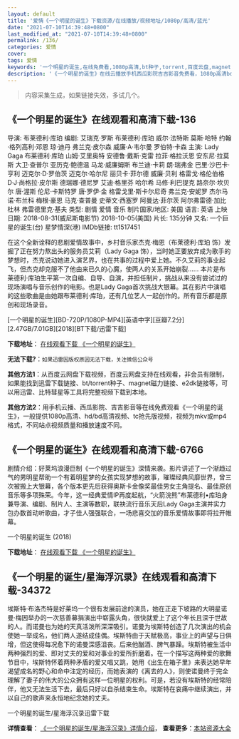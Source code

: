 ```yaml
---
layout: default
title: '爱情《一个明星的诞生》下载资源/在线播放/视频地址/1080p/高清/蓝光'
date: "2021-07-10T14:39:48+0800"
last_modified_at: "2021-07-10T14:39:48+0800"
permalink: /136/
categories: 爱情
cover:
tags: 爱情
keywords: '一个明星的诞生,在线免费看,1080p高清,bt种子,torrent,百度云盘,magnet,磁力链,迅雷下载资源'
description: '《一个明星的诞生》在线云播放手机西瓜影院吉吉影音免费看，1080p高清bd/hd未删减完整版和tc抢先枪版，mkv/mp4格式，附带bt/torrent种子、magnet/磁力链、百度云盘、网盘资源迅雷下载链接'
---
```


>内容采集生成，如果链接失效，多试几个。


## 《一个明星的诞生》在线观看和高清下载-136

导演: 布莱德利·库珀 编剧: 艾瑞克·罗斯 布莱德利·库珀 威尔·法特斯 莫斯·哈特 约翰·格列高利·邓恩 琼·迪丹 弗兰克·皮尔森 威廉·A·韦尔曼 罗伯特·卡森 主演: Lady Gaga 布莱德利·库珀 山姆·艾里奥特 安德鲁·戴斯·克雷 拉菲·格拉沃恩 安东尼·拉莫斯 大卫·查普尔 亚历克·鲍德温 马龙·威廉姆斯 布兰迪·卡莉 朗·瑞弗金 巴里·沙巴卡·亨利 迈克尔·D·罗伯茨 迈克尔·哈尔尼 丽贝卡·菲尔德 威廉·贝利 格雷戈·格伦伯格 D·J·尚格拉·皮尔斯 德瑞娜·德尼罗 艾迪·格里芬 哈尔希 马修·利巴提克 路奈尔·坎贝尔 唐·渥斯 伦尼·卡斯特罗 唐·罗伊·金 格雷戈里·斯卡尔尼奇 弗兰克·安妮罗 杰尔马诺·布兰科 梅根·豪恩 马克·查普曼 史蒂文·西塞罗 阿曼达·菲尔茨 阿尔弗雷德·加比杜林 弗雷德里克·基夫 类型: 剧情 爱情 音乐 制片国家/地区: 美国 语言: 英语 上映日期: 2018-08-31(威尼斯电影节) 2018-10-05(美国) 片长: 135分钟 又名: 一个巨星的诞生(台) 星梦情深(港) IMDb链接: tt1517451

在这个全新诠释的悲剧爱情故事中，乡村音乐家杰克·梅恩（布莱德利·库珀 饰）发掘了正在努力熬出头的服务员艾莉（Lady Gaga 饰），当时她正要放弃成为歌手的梦想时，杰克说动她进入演艺界，也在共事的过程中爱上她。不久艾莉的事业起飞，但杰克却克服不了他由来已久的心魔，使两人的关系开始崩裂…… 本片是布莱德利·库珀生平第一次自编、自导、自演，并担任制片，挑战从来没有尝试过的现场演唱与音乐创作的电影。也是Lady Gaga首次挑战大银幕。其在影片中演唱的这些歌曲是由她跟布莱德利·库珀，还有几位艺人一起创作的。所有音乐都是原创和现场录音。


[一个明星的诞生][BD-720P/1080P-MP4][英语中字][豆瓣7.2分][2.47GB/7.01GB][2018][BT下载/迅雷下载]

**下载地址**： [在线观看下载 《一个明星的诞生》](https://www.btdx8.com/torrent/ygmxdds_2018.html) 


**无法下载?**：`如果迅雷因版权原因无法下载，关注微信公众号 `

**其他方法1**：从百度云网盘下载视频，百度云网盘支持在线观看，非会员有限制，如果能找到迅雷下载链接、bt/torrent种子、magnet磁力链接、e2dk链接等，可以用迅雷、比特彗星等工具将完整视频下载到本地。

**其他方法2**：用手机云播、西瓜影院、吉吉影音等在线免费观看《一个明星的诞生》，一般提供1080p高清、hd/bd高清视频、tc抢先版视频，视频为mkv或mp4格式，不同站点视频质量和播放速度不同。


## 《一个明星的诞生》在线观看和高清下载-6766

剧情介绍：好莱坞浪漫巨制《一个明星的诞生》深情来袭。影片讲述了一个渐趋过气的男明星帮助一个有着明星梦的女孩实现梦想的故事，璀璨经典风靡世界，曾三次被搬上大银幕，各个版本更先后获得奥斯卡金像奖最佳男女主角提名、最佳原创音乐等多项殊荣。今年，这一经典爱情IP再度起航，“火箭浣熊”布莱德利•库珀身兼导演、编剧、制片人、主演等数职，联袂流行音乐天后Lady Gaga主演并实力包办数首动听歌曲，才子佳人强强联合，一场悲喜交加的音乐爱情故事即将拉开帷幕。


一个明星的诞生 (2018)

**下载地址**： [在线观看下载 《一个明星的诞生》](https://www.btbtdy.me/btdy/dy13944.html) 


## 《一个明星的诞生/星海浮沉录》在线观看和高清下载-34372

埃斯特&middot;布洛杰特是好莱坞一个很有发展前途的演员，她在正走下坡路的大明星诺曼·梅因举办的一次慈善募捐演出中崭露头角，很快就爱上了这个年长且深于世故的人。而诺曼也为她的天真活泼所深深吸引。诺曼为埃斯特创造了几次演出的机会使她一举成名，他们两人遂结成佳偶。埃斯特由于天赋极高，事业上的声望与日俱增，但这使得每况愈下的诺曼深感沮丧。后来他酗酒、脾气暴躁。埃斯特被生活中两种强烈的爱、即对丈夫的爱和对事业的爱所折磨着。在一个描写这两种爱的歌舞节目中，埃斯特怀着两种矛盾的爱又唱又跳，她用《出生在箱子里》来表达她早年渴望成名的野心和命中注定的经历，而她表演的《离去的人》，则使诺曼终于完全理解了妻子的伟大的公众拥有这样一位明星的权利。可是，若没有埃斯特的经常陪伴，他又无法生活下去，最后只好以自杀结束生命。埃斯特在哀痛中继续演出，并以自己的歌声来永恒地纪念她的丈夫。


一个明星的诞生/星海浮沉录迅雷下载

**详情查看**： [《一个明星的诞生/星海浮沉录》详情介绍](/movie/34372/)， **查看更多**：[本站资源大全](/movie/t/all/)

